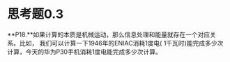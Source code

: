 

# 思考题0.3

**P18.**如果计算的本质是机械运动，那么信息处理和能量就存在一个对应关系。比如， 我们可以计算一下1946年的ENIAC消耗1度电( 1千瓦时)能完成多少次计算，今天的华为P30手机消耗1度电能完成多少次计算。


